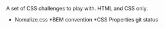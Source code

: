 A set of CSS challenges to play with. HTML and CSS only. 
* Nomalize.css
*BEM convention
*CSS Properties
git status